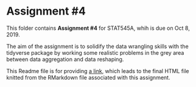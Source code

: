 # Assignment #4 

This folder contains **Assignment #4** for STAT545A, whih is due on Oct 8, 2019.

The aim of the assignment is to solidify the data wrangling skills with the tidyverse package by working some realistic problems in the grey area between data aggregation and data reshaping.

This Readme file is for providing [a link](about:blank), which leads to the final HTML file knitted from the RMarkdown file associated with this assignment.
